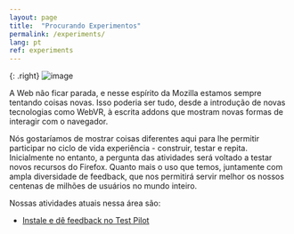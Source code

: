 ```yaml
---
layout: page
title:  "Procurando Experimentos"
permalink: /experiments/
lang: pt
ref: experiments
---
```


{: .right}
![image](/asserts/img/test-pilot.png)

A Web não ficar parada, e nesse espírito da Mozilla estamos sempre tentando coisas novas. Isso poderia ser tudo, desde a introdução de novas tecnologias como WebVR, à escrita addons que mostram novas formas de interagir com o navegador.

Nós gostaríamos de mostrar coisas diferentes aqui para lhe permitir participar no ciclo de vida experiência - construir, testar e repita. Inicialmente no entanto, a pergunta das atividades será voltado a testar novos recursos do Firefox. Quanto mais o uso que temos, juntamente com ampla diversidade de feedback, que nos permitirá servir melhor os nossos centenas de milhões de usuários no mundo inteiro.

Nossas atividades atuais nessa área são:

* [Instale e dê feedback no Test Pilot](/experiments/test-pilot)

